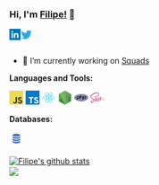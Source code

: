 ### Hi, I'm [Filipe!](https://filipe-machado.github.io) 👋

<a href="https://www.linkedin.com/in/axfilipe/">
  <img align="left" alt="Filipe Machado | LinkedIn" width="20px" src="https://raw.githubusercontent.com/filipe-machado/filipe-machado/main/assets/linkedin.png" />
</a>
<a href="https://twitter.com/go_horser">
  <img align="left" alt="Filipe Machado | Twitter" width="21px" src="https://raw.githubusercontent.com/filipe-machado/filipe-machado/main/assets/twitter.svg" />
</a>

<br />
<br />

- 🔭 I’m currently working on [Squads](https://github.com/squads-fabrica-software)

**Languages and Tools:**  

<code><img height="25" src="https://raw.githubusercontent.com/github/explore/80688e429a7d4ef2fca1e82350fe8e3517d3494d/topics/javascript/javascript.png"></code>
<code><img height="25" src="https://raw.githubusercontent.com/github/explore/80688e429a7d4ef2fca1e82350fe8e3517d3494d/topics/typescript/typescript.png"></code>
<code><img height="25" src="https://raw.githubusercontent.com/github/explore/80688e429a7d4ef2fca1e82350fe8e3517d3494d/topics/react/react.png"></code>
<code><img height="25" src="https://raw.githubusercontent.com/github/explore/80688e429a7d4ef2fca1e82350fe8e3517d3494d/topics/nodejs/nodejs.png"></code>
<code><img height="25" src="https://raw.githubusercontent.com/github/explore/ccc16358ac4530c6a69b1b80c7223cd2744dea83/topics/php/php.png"></code>
<code><img height="25" src="https://raw.githubusercontent.com/github/explore/80688e429a7d4ef2fca1e82350fe8e3517d3494d/topics/sass/sass.png"></code>

**Databases:**  

<code><img height="25" src="https://raw.githubusercontent.com/github/explore/80688e429a7d4ef2fca1e82350fe8e3517d3494d/topics/sql/sql.png"></code>

<a href="https://github.com/filipe-machado">
  <img align="center" src="https://github-readme-stats.vercel.app/api?username=filipe-machado&show_icons=true&include_all_commits=true&theme=monokai" alt="Filipe's github stats" />
</a>
<br />
<a href="https://github.com/filipe-machado">
  <img align="center" src="https://github-readme-stats.vercel.app/api/top-langs/?username=filipe-machado&layout=compact&theme=monokai" />
</a>
